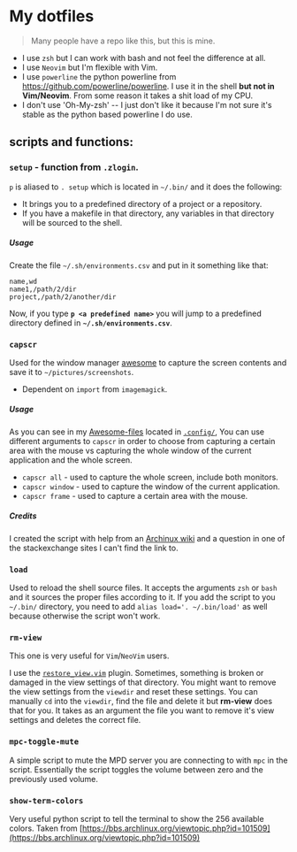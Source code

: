 # My dotfiles
> Many people have a repo like this, but this is mine.

* I use `zsh` but I can work with bash and not feel the difference at all.
* I use `Neovim` but I'm flexible with Vim.
* I use `powerline` the python powerline from https://github.com/powerline/powerline. I use it in the shell **but not in Vim/Neovim**. From some reason it takes a shit load of my CPU.
* I don't use 'Oh-My-zsh' -- I just don't like it because I'm not sure it's stable as the python based powerline I do use.

## scripts and functions:
### `setup` - function from `.zlogin`.
`p` is aliased to `. setup` which is located in `~/.bin/` and it does the following:
* It brings you to a predefined directory of a project or a repository.
* If you have a makefile in that directory, any variables in that directory will be sourced to the shell.

##### Usage
Create the file `~/.sh/environments.csv` and put in it something like that:
```
name,wd
name1,/path/2/dir
project,/path/2/another/dir
```
Now, if you type **`p <a predefined name>`** you will jump to a predefined directory defined in **`~/.sh/environments.csv`**.

### `capscr`
Used for the window manager [awesome](https://github.com/Doron-Behar/awesome-files/blob/46012e655b3cb62cce8568eeaac20de41b527f08/rc.lua#L513) to capture the screen contents and save it to `~/pictures/screenshots`.
- Dependent on `import` from `imagemagick`.
##### Usage
As you can see in my [Awesome-files](https://github.com/Doron-Behar/awesome-files) located in [`.config/`](https://github.com/Doron-Behar/dotfiles/tree/master/.config), You can use different arguments to `capscr` in order to choose from capturing a certain area with the mouse vs capturing the whole window of the current application and the whole screen.
* `capscr all` - used to capture the whole screen, include both monitors.
* `capscr window` - used to capture the window of the current application.
* `capscr frame` - used to capture a certain area with the mouse.

##### Credits
I created the script with help from an [Archinux wiki](https://wiki.archlinux.org/index.php/taking_a_screenshot#ImageMagick.2FGraphicsMagick) and a question in one of the stackexchange sites I can't find the link to.

### `load`
Used to reload the shell source files. It accepts the arguments `zsh` or `bash` and it sources the proper files according to it. If you add the script to you `~/.bin/` directory, you need to add
`alias load='. ~/.bin/load'` as well because otherwise the script won't work.

### `rm-view`
This one is very useful for `Vim`/`NeoVim` users.

I use the [`restore_view.vim`](https://github.com/Doron-Behar/restore-view.vim) plugin. Sometimes, something is broken or damaged in the view settings of that directory. You might want to remove the view settings from the `viewdir` and reset these settings. You can manually `cd` into the `viewdir`, find the file and delete it but **rm-view** does that for you. It takes as an argument the file you want to remove it's view settings and deletes the correct file.

### `mpc-toggle-mute`
A simple script to mute the MPD server you are connecting to with `mpc` in the script. Essentially the script toggles the volume between zero and the previously used volume.

### `show-term-colors`
Very useful python script to tell the terminal to show the 256 available colors. Taken from [https://bbs.archlinux.org/viewtopic.php?id=101509](https://bbs.archlinux.org/viewtopic.php?id=101509)
